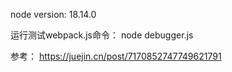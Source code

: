 node version: 18.14.0

运行测试webpack.js命令：  node debugger.js


参考： https://juejin.cn/post/7170852747749621791